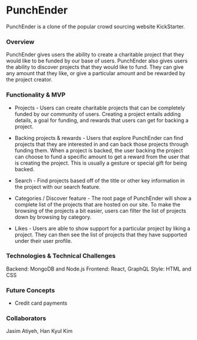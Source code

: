 <!-- # KickStarter Clone

## Models
* Users
  * Name - String
  * Email - String
  * Password - String
  * Projects - Array
  * Backed Projects - Array
  * Followed Projects - Array
  * Funbucks
* Pledges?
* Projects
  * Name - String
  * Goal - Int
  * Amount Raised - Int
  * Backers - Array?
  * Time Limit - Int
  * Description - String
  * Comments - Array
  * Updates - Array
  * Rewards - Array
  * Category - ID
* Comments - Project
  * Body - String
  * Author ID - ID
* Categories
  * Name - String
  * Projects - Array
* Rewards - Project
* Updates - Project -->

# PunchEnder
PunchEnder is a clone of the popular crowd sourcing website KickStarter.

### Overview
PunchEnder gives users the ability to create a charitable project that they would like to be funded by our base of users. PunchEnder also gives users the ability to discover projects that they would like to fund. They can give any amount that they like, or give a particular amount and be rewarded by the project creator.

### Functionality & MVP
* Projects - Users can create charitable projects that can be completely funded by our community of users. Creating a project entails adding details, a goal for funding, and rewards that users can get for backing a project.

* Backing projects & rewards - Users that explore PunchEnder can find projects that they are interested in and can back those projects through funding them. When a project is backed, the user backing the project can choose to fund a specific amount to get a reward from the user that is creating the project. This is usually a gesture or special gift for being backed.

* Search - Find projects based off of the title or other key information in the project with our search feature.

* Categories / Discover feature - The root page of PunchEnder will show a complete list of the projects that are hosted on our site. To make the browsing of the projects a bit easier, users can filter the list of projects down by browsing by category.

* Likes - Users are able to show support for a particular project by liking a project. They can then see the list of projects that they have supported under their user profile.

### Technologies & Technical Challenges
Backend: MongoDB and Node.js
Frontend: React, GraphQL
Style: HTML and CSS

### Future Concepts
* Credit card payments

### Collaborators
Jasim Atiyeh, Han Kyul Kim
